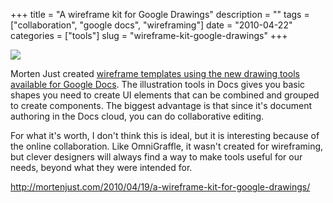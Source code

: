 +++
title = "A wireframe kit for Google Drawings"
description = ""
tags = ["collaboration", "google docs", "wireframing"]
date = "2010-04-22"
categories = ["tools"]
slug = "wireframe-kit-google-drawings"
+++


<div class="tool-screenshot mb1"><a href="http://mortenjust.com/2010/04/19/a-wireframe-kit-for-google-drawings/"><img id="bluga-thumbnail-2749" class="bluga-thumbnail custom" src="http://media.konigi.com/bluga/
wt52303e1983dc0_custom.jpg"/></a></div><p>Morten Just created <a href="http://mortenjust.com/2010/04/19/a-wireframe-kit-for-google-drawings/">wireframe templates using the new drawing tools available for Google Docs</a>. The illustration tools in Docs gives you basic shapes you need to create UI elements that can be combined and grouped to create components. The biggest advantage is that since it's document authoring in the Docs cloud, you can do collaborative editing.</p>

<p>For what it's worth, I don't think this is ideal, but it is interesting because of the online collaboration. Like OmniGraffle, it wasn't created for wireframing, but clever designers will always find a way to make tools useful for our needs, beyond what they were intended for.</p>

  
<p><a href="http://mortenjust.com/2010/04/19/a-wireframe-kit-for-google-drawings/">http://mortenjust.com/2010/04/19/a-wireframe-kit-for-google-drawings/</a></p>
      
